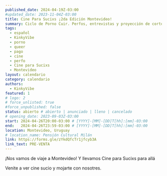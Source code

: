 ```yaml
---
published_date: 2024-04-19Z-03:00
#updated_date: 2023-11-04Z-03:00
title: Cine Para Sucixs ¡2da Edición Montevideo!
summary: Ciclo de Porno Cuir. Perfos, entrevistas y proyección de cortos p0rno queer-lgtb. Venite a ver cine sucio y mojarte con nosotres.
tags:
  - español
  - KinkyVibe
  - porno
  - queer
  - pago
  - cine
  - perfo
  - Cine para Sucixs
  - Montevideo
layout: calendario
category: calendario
authors:
  - KinkyVibe
featured: 1
# logo: 2
# force_unlisted: true
#force_unpublished: false
status: abierto # abierto | anunciado | lleno | cancelado
# opening_date: 2023-09-03Z-03:00
start: 2024-04-26T20:00-03:00 # [YYYY]-[MM]-[DD]T[hh]:[mm]-03:00
end:   2024-04-26T23:59-03:00 # [YYYY]-[MM]-[DD]T[hh]:[mm]-03:00
location: Montevideo, Uruguay
# location_name: Pensión Cultural Milán
link: https://forms.gle/zYkdQfcTr1jfcyb3A
link_text: PRE-VENTA
---
```

¡Nos vamos de viaje a Montevideo! Y llevamos Cine para Sucixs para allá

Venite a ver cine sucio y mojarte con nosotres.
